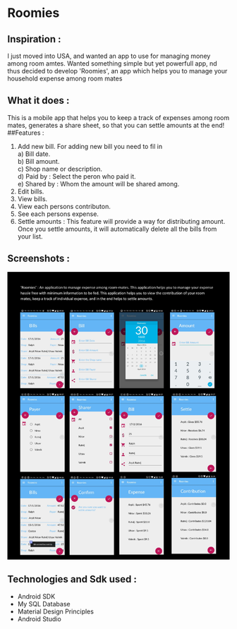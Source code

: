 # Roomies



## Inspiration :

I just moved into USA, and wanted an app to use for managing money among room amtes. Wanted something simple but yet powerfull app, nd thus decided to develop 'Roomies', an app which helps you to manage your household expense among room mates


## What it does :

This is a mobile app that helps you to keep a track of expenses among room mates, generates a share sheet, so that you can settle amounts at the end!
##Features : 
1) Add new bill. For adding new bill you need to fil in  
	a) Bill date.  
	b) Bill amount.  
	c) Shop name or description.  
	d) Paid by : Select the peron who paid it.  
	e) Shared by : Whom the amount will be shared among.  
2) Edit bills.  
3) View bills.   
4) View each persons contributon.  
5) See each persons expense.  
6) Settle amounts : This feature will provide a way for distributing amount. Once you settle amounts, it will automatically delete all the bills from your list.   
 
## Screenshots :
![alt text](https://github.com/satiaarpit/Roomies/blob/master/Roomies.jpg)

## Technologies and Sdk used :


* Android SDK   
* My SQL Database  
* Material Design Principles   
* Android Studio     
